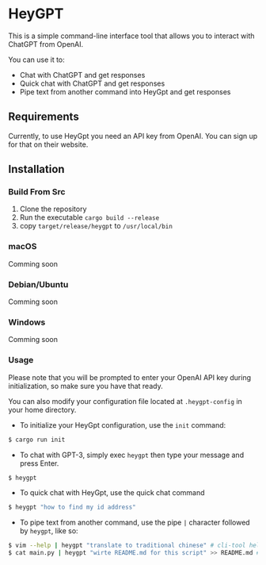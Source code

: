 # HeyGPT
This is a simple command-line interface tool that allows you to interact with ChatGPT from OpenAI.

You can use it to:
- Chat with ChatGPT and get responses
- Quick chat with ChatGPT and get responses
- Pipe text from another command into HeyGpt and get responses

## Requirements
Currently, to use HeyGpt you need an API key from OpenAI. You can sign up for that on their website.

## Installation
### Build From Src
1. Clone the repository
2. Run the executable `cargo build --release`
3. copy `target/release/heygpt` to `/usr/local/bin`

### macOS
Comming soon

### Debian/Ubuntu
Comming soon

### Windows
Comming soon

### Usage
Please note that you will be prompted to enter your OpenAI API key during initialization, so make sure you have that ready.

You can also modify your configuration file located at `.heygpt-config` in your home directory.

- To initialize your HeyGpt configuration, use the `init` command:
```bash
$ cargo run init
```

- To chat with GPT-3, simply exec `heygpt` then type your message and press Enter.
```bash 
$ heygpt
```
- To quick chat with HeyGpt, use the quick chat command 
```bash
$ heygpt "how to find my id address"
```

- To pipe text from another command, use the pipe `|` character followed by `heygpt`, like so:

```bash
$ vim --help | heygpt "translate to traditional chinese" # cli-tool help message translate
$ cat main.py | heygpt "wirte README.md for this script" >> README.md # generate document for some script
```